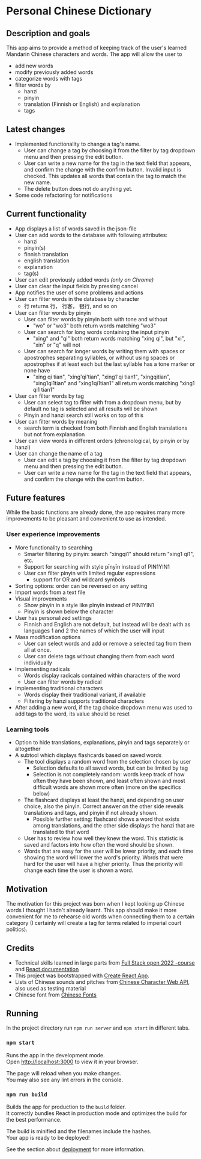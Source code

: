 # Personal Chinese Dictionary

## Description and goals

This app aims to provide a method of keeping track of the user's learned Mandarin Chinese characters and words. The app will allow the user to
- add new words
- modify previously added words
- categorize words with tags
- filter words by
  - hanzi
  - pinyin
  - translation (Finnish or English) and explanation
  - tags

## Latest changes

- Implemented functionality to change a tag's name.
  - User can change a tag by choosing it from the filter by tag dropdown menu and then pressing the edit button.
  - User can write a new name for the tag in the text field that appears, and confirm the change with the confirm button. Invalid input is checked. This updates all words that contain the tag to match the new name.
  - The delete button does not do anything yet.
- Some code refactoring for notifications

## Current functionality

- App displays a list of words saved in the json-file
- User can add words to the database with following attributes:
  - hanzi
  - pinyin(s)
  - finnish translation
  - english translation
  - explanation
  - tag(s)
- User can edit previously added words *(only on Chrome)*
- User can clear the input fields by pressing cancel
- App notifies the user of some problems and actions
- User can filter words in the database by character
  - 行 returns 行， 行客， 银行, and so on
- User can filter words by pinyin
  - User can filter words by pinyin both with tone and without
    - "wo" or "wo3" both return words matching "wo3"
  - User can search for long words containing the input pinyin
    - "xing" and "qi" both return words matching "xing qi", but "xi", "xin" or "q" will not
  - User can search for longer words by writing them with spaces or apostrophes separating syllables, or without using spaces or apostrophes if at least each but the last syllable has a tone marker or none have
    - "xing qi tian", "xing'qi'tian", "xing1'qi tian1", "xingqitian", "xing1qi1tian" and "xing1qi1tian1" all return words matching "xing1 qi1 tian1"
- User can filter words by tag
  - User can select tag to filter with from a dropdown menu, but by default no tag is selected and all results will be shown
  - Pinyin and hanzi search still works on top of this
- User can filter words by meaning
  - search term is checked from both Finnish and English translations but not from explanation
- User can view words in different orders (chronological, by pinyin or by hanzi)
- User can change the name of a tag
  - User can edit a tag by choosing it from the filter by tag dropdown menu and then pressing the edit button.
  - User can write a new name for the tag in the text field that appears, and confirm the change with the confirm button.

## Future features
While the basic functions are already done, the app requires many more improvements to be pleasant and convenient to use as intended. 
### User experience improvements
- More functionality to searching
  - Smarter filtering by pinyin: search "xingqi1" should return "xing1 qi1", etc.
  - Support for searching with style pīnyīn instead of PIN1YIN1
  - User can filter pinyin with limited regular expressions
    - support for OR and wildcard symbols
- Sorting options: order can be reversed on any setting
- Import words from a text file
- Visual improvements
  - Show pinyin in a style like pīnyīn instead of PIN1YIN1
  - Pinyin is shown below the character
- User has personalized settings
  - Finnish and English are not default, but instead will be dealt with as languages 1 and 2 the names of which the user will input
- Mass modification options
  - User can select words and add or remove a selected tag from them all at once.
  - User can delete tags without changing them from each word individually
- Implementing radicals
  - Words display radicals contained within characters of the word
  - User can filter words by radical
- Implementing traditional characters
  - Words display their traditional variant, if available
  - Filtering by hanzi supports traditional characters
- After adding a new word, if the tag choice dropdown menu was used to add tags to the word, its value should be reset

### Learning tools
- Option to hide translations, explanations, pinyin and tags separately or altogether
- A subtool which displays flashcards based on saved words
  - The tool displays a random word from the selection chosen by user
    - Selection defaults to all saved words, but can be limited by tag
    - Selection is not completely random: words keep track of how often they have been shown, and least often shown and most difficult words are shown more often (more on the specifics below)
  - The flashcard displays at least the hanzi, and depending on user choice, also the pinyin. Correct answer on the other side reveals translations and tags, and pinyin if not already shown.
    - Possible further setting: flashcard shows a word that exists among translations, and the other side displays the hanzi that are translated to that word
  - User has to review how well they knew the word. This statistic is saved and factors into how often the word should be shown.
  - Words that are easy for the user will be lower priority, and each time showing the word will lower the word's priority. Words that were hard for the user will have a higher priority. Thus the priority will change each time the user is shown a word.

## Motivation

The motivation for this project was born when I kept looking up Chinese words I thought I hadn't already learnt. This app should make it more convenient for me to rehearse old words when connecting them to a certain category (I certainly will create a tag for terms related to imperial court politics).

## Credits

- Technical skills learned in large parts from [Full Stack open 2022 -course](https://fullstackopen.com/) and [React documentation](https://reactjs.org/)
- This project was bootstrapped with [Create React App](https://github.com/facebook/create-react-app).
- Lists of Chinese sounds and pitches from [Chinese Character Web API](http://ccdb.hemiola.com/), also used as testing material
- Chinese font from [Chinese Fonts](https://chinesefonts.org/fonts/fzkai-z03-regular)

## Running

In the project directory run `npm run server` and `npm start` in different tabs. 

### `npm start`

Runs the app in the development mode.\
Open [http://localhost:3000](http://localhost:3000) to view it in your browser.

The page will reload when you make changes.\
You may also see any lint errors in the console.

### `npm run build`

Builds the app for production to the `build` folder.\
It correctly bundles React in production mode and optimizes the build for the best performance.

The build is minified and the filenames include the hashes.\
Your app is ready to be deployed!

See the section about [deployment](https://facebook.github.io/create-react-app/docs/deployment) for more information.

